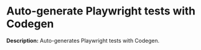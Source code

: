 # Auto-generate Playwright tests with Codegen

**Description:** Auto-generates Playwright tests with Codegen.

